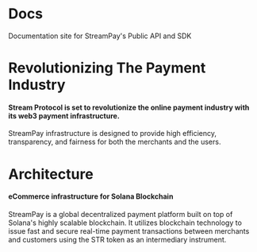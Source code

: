 # Docs

Documentation site for StreamPay's Public API and SDK


# Revolutionizing The Payment Industry

#### Stream Protocol is set to revolutionize the online payment industry with its web3 payment infrastructure. 

StreamPay infrastructure is designed to provide high efficiency, transparency, and fairness for both the merchants and the users.

# Architecture

#### eCommerce infrastructure for Solana Blockchain

StreamPay is a global decentralized payment platform built on top of Solana's highly scalable blockchain. It utilizes blockchain technology to issue fast and secure real-time payment transactions between merchants and customers using the STR token as an intermediary instrument.